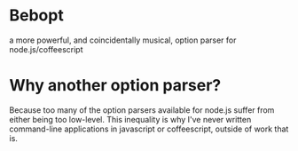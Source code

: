# Bebopt
a more powerful, and coincidentally musical, option parser for node.js/coffeescript

# Why another option parser?
Because too many of the option parsers available for node.js suffer from either being too low-level. This inequality is why I've never written command-line applications in javascript or coffeescript, outside of work that is.
